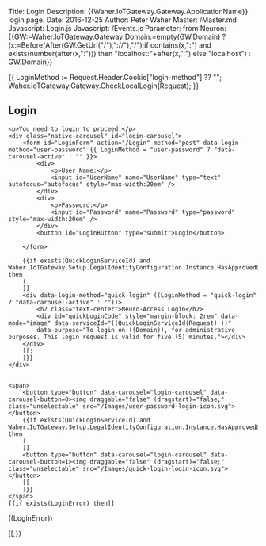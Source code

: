 ﻿Title: Login
Description: {{Waher.IoTGateway.Gateway.ApplicationName}} login page.
Date: 2016-12-25
Author: Peter Waher
Master: /Master.md
Javascript: Login.js
Javascript: /Events.js
Parameter: from
Neuron:
{{GW:=Waher.IoTGateway.Gateway;Domain:=empty(GW.Domain) ? (x:=Before(After(GW.GetUrl("/"),"://"),"/");if contains(x,":") and exists(number(after(x,":"))) then "localhost:"+after(x,":") else "localhost") : GW.Domain}}

{{
	LoginMethod := Request.Header.Cookie["login-method"] ?? "";
	Waher.IoTGateway.Gateway.CheckLocalLogin(Request);
}}

<section id="LoginContainer" class="flex-centering">
	<h1>Login</h1>

	<p>You need to login to proceed.</p>
	<div class="native-carousel" id="login-carousel">
		<form id="LoginForm" action="/Login" method="post" data-login-method="user-password" {{ LoginMethod = "user-password" ? "data-carousel-active" : "" }}>
			<div>
				<p>User Name:</p>
				<input id="UserName" name="UserName" type="text" autofocus="autofocus" style="max-width:20em" />
			</div>
			<div>
				<p>Password:</p>
				<input id="Password" name="Password" type="password" style="max-width:20em" />
			</div>
			<button id="LoginButton" type="submit">Login</button>

		</form>

		{{if exists(QuickLoginServiceId) and Waher.IoTGateway.Setup.LegalIdentityConfiguration.Instance.HasApprovedLegalIdentities then
		(
		]]
		<div data-login-method="quick-login" ((LoginMethod = "quick-login" ? "data-carousel-active" : ""))>
			<h2 class="text-center">Neuro-Access Login</h2>
			<div id="quickLoginCode" style="margin-block: 2rem" data-mode="image" data-serviceId="((QuickLoginServiceId(Request) ))" 
			data-purpose="To login on ((Domain)), for administrative purposes. This login request is valid for five (5) minutes."></div>
		</div>
		[[;
		)}}
	</div>


	<span>
		<button type="button" data-carousel="login-carousel" data-carousel-button=0><img draggable="false" (dragstart)="false;" class="unselectable" src="/Images/user-password-login-icon.svg"></button>
		{{if exists(QuickLoginServiceId) and Waher.IoTGateway.Setup.LegalIdentityConfiguration.Instance.HasApprovedLegalIdentities then
		(
		]]
		<button type="button" data-carousel="login-carousel" data-carousel-button=1><img draggable="false" (dragstart)="false;" class="unselectable" src="/Images/quick-login-login-icon.svg"></button>
		[[
		)}}
	</span>
	{{if exists(LoginError) then]]
<div class='error'>
	<p>((LoginError))</p>
</div>
[[;}}

</section>